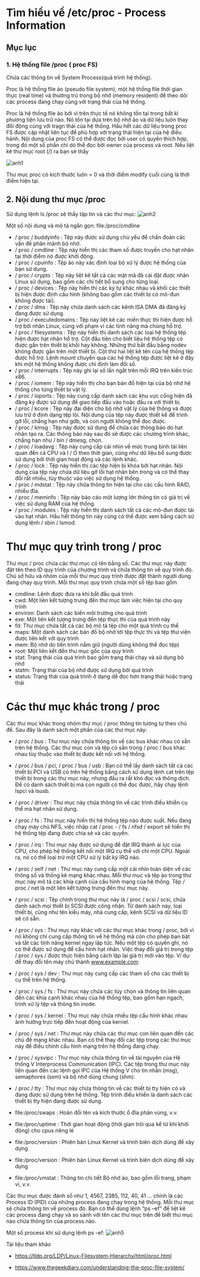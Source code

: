 # Tìm hiểu về /etc/proc - Process Information
## Mục lục
### 1. Hệ thống file /proc ( proc FS)
Chứa các thông tin về System Process(quá trình hệ thống).

Proc là hệ thống file ảo (pseudo file system), một hệ thống file thời gian thực (real time) và thường trú trong bộ nhớ (memory resident) để theo dõi các process đang chạy cùng với trạng thái của hệ thống.

Proc là hệ thống file ảo bởi vì trên thực tế nó không tồn tại trong bất kì phương tiện lưu trữ nào. Nó tồn tại dựa trên bộ nhớ ảo và dữ liệu luôn thay đổi động cùng với trạgn thái của hệ thống. Hầu hết các dữ liệu trong proc FS được cập nhật liên tục để phù hợp với trạng thái hiện tại của hệ điều hành. Nội dung của proc FS có thể được đọc bởi user có quyền thích hợp, trong đó một số phần chỉ dó thể đọc bởi owner của process và root. Nếu liệt kê thư mục root (/) ra bạn sẽ thấy

![anh1](https://image.prntscr.com/image/H1a__RLiTlSoh2mo6gVnpw.png)

Thư mục proc có kích thước luôn = 0 và thời điểm modify cuối cùng là thời điểm hiện tại.

## 2. Nội dung thư mục /proc
Sử dụng lệnh ls /proc sẽ thấy tập tin và các thư mục:
![anh2](https://image.prntscr.com/image/CUkWL19nTCCikv975SnB-w.png)

Một số nội dung và mô tả ngắn gọn:
file:/proc/cmdline 

- / proc / buddyinfo : Tệp này được sử dụng chủ yếu để chẩn đoán các vấn đề phân mảnh bộ nhớ.
- / proc / cmdline : Tệp này hiển thị các tham số được truyền cho hạt nhân tại thời điểm nó được khởi động.
- / proc / cpuinfo : Tệp ảo này xác định loại bộ xử lý được hệ thống của bạn sử dụng.
- / proc / crypto : Tệp này liệt kê tất cả các mật mã đã cài đặt được nhân Linux sử dụng, bao gồm các chi tiết bổ sung cho từng loại.
- / proc / devices : Tệp này hiển thị các ký tự khác nhau và khối các thiết bị hiện được định cấu hình (không bao gồm các thiết bị có mô-đun không được tải).
- / proc / dma : Tệp này chứa danh sách các kênh ISA DMA đã đăng ký đang được sử dụng.
- / proc / executedomains : Tệp này liệt kê các miền thực thi hiện được hỗ trợ bởi nhân Linux, cùng với phạm vi các tính năng mà chúng hỗ trợ.
- / proc / filesystems : Tệp này hiển thị danh sách các loại hệ thống tệp hiện được hạt nhân hỗ trợ. Cột đầu tiên cho biết liệu hệ thống tệp có được gắn trên thiết bị khối hay không. Những thứ bắt đầu bằng nodev không được gắn trên một thiết bị. Cột thứ hai liệt kê tên của hệ thống tệp được hỗ trợ. Lệnh mount chuyển qua các hệ thống tệp được liệt kê ở đây khi một hệ thống không được chỉ định làm đối số.
- / proc / interrupts : Tệp này ghi lại số lần ngắt trên mỗi IRQ trên kiến ​​trúc x86.
- / proc / iomem : Tệp này hiển thị cho bạn bản đồ hiện tại của bộ nhớ hệ thống cho từng thiết bị vật lý.
- / proc / ioports : Tệp này cung cấp danh sách các khu vực cổng hiện đã đăng ký được sử dụng để giao tiếp đầu vào hoặc đầu ra với thiết bị.
- / proc / kcore : Tệp này đại diện cho bộ nhớ vật lý của hệ thống và được lưu trữ ở định dạng tệp lõi. Nội dung của tệp này được thiết kế để trình gỡ lỗi, chẳng hạn như gdb, và con người không thể đọc được.
- / proc / kmsg : Tệp này được sử dụng để chứa các thông báo do hạt nhân tạo ra. Các thông báo này sau đó sẽ được các chương trình khác, chẳng hạn như / bin / dmesg, chọn.
- / proc / loadavg : Tệp này cung cấp cái nhìn về mức trung bình tải liên quan đến cả CPU và I / O theo thời gian, cũng như dữ liệu bổ sung được sử dụng bởi thời gian hoạt động và các lệnh khác.
- / proc / lock : Tệp này hiển thị các tệp hiện bị khóa bởi hạt nhân. Nội dung của tệp này chứa dữ liệu gỡ lỗi hạt nhân bên trong và có thể thay đổi rất nhiều, tùy thuộc vào việc sử dụng hệ thống.
- / proc / mdstat : Tệp này chứa thông tin hiện tại cho các cấu hình RAID, nhiều đĩa.
- / proc / meminfo : Tệp này báo cáo một lượng lớn thông tin có giá trị về việc sử dụng RAM của hệ thống.
- / proc / modules : Tệp này hiển thị danh sách tất cả các mô-đun được tải vào hạt nhân. Hầu hết thông tin này cũng có thể được xem bằng cách sử dụng lệnh / sbin / lsmod.

# Thư mục quy trình trong / proc
Thư mục / proc chứa các thư mục có tên bằng số. Các thư mục này được đặt tên theo ID quy trình của chương trình và chứa thông tin về quy trình đó. Chủ sở hữu và nhóm của mỗi thư mục quy trình được đặt thành người dùng đang chạy quy trình. Mỗi thư mục quy trình chứa một số tệp bao gồm

- cmdline: Lệnh được đưa ra khi bắt đầu quá trình
- cwd: Một liên kết tượng trưng đến thư mục làm việc hiện tại cho quy trình
- environ:  Danh sách các biến môi trường cho quá trình
- exe:  Một liên kết tượng trưng đến tệp thực thi của quá trình này
- fd: Thư mục chứa tất cả các bộ mô tả tệp cho một quá trình cụ thể
- maps:  Một danh sách các bản đồ bộ nhớ tới tệp thực thi và tệp thư viện được liên kết với quy trình
- mem:  Bộ nhớ do tiến trình nắm giữ (người dùng không thể đọc tệp)
- root: Một liên kết đến thư mục gốc của quy trình
- stat:  Trạng thái của quá trình bao gồm trạng thái chạy và sử dụng bộ nhớ
- statm:  Trạng thái của bộ nhớ được sử dụng bởi quá trình
- status: Trạng thái của quá trình ở dạng dễ đọc hơn trạng thái hoặc trạng thái

# Các thư mục khác trong / proc
Các thư mục khác trong nhóm thư mục / proc thông tin tương tự theo chủ đề. Sau đây là danh sách một phần của các thư mục này:

- / proc / bus : Thư mục này chứa thông tin về các bus khác nhau có sẵn trên hệ thống. Các thư mục con và tệp có sẵn trong / proc / bus khác nhau tùy thuộc vào thiết bị được kết nối với hệ thống.
- / proc / bus / pci, / proc / bus / usb : Bạn có thể lấy danh sách tất cả các thiết bị PCI và USB có trên hệ thống bằng cách sử dụng lệnh cat trên tệp thiết bị trong các thư mục này, nhưng đầu ra rất khó đọc và thông dịch. Để có danh sách thiết bị mà con người có thể đọc được, hãy chạy lệnh lspci và lsusb.
- / proc / driver : Thư mục này chứa thông tin về các trình điều khiển cụ thể mà hạt nhân sử dụng.
- / proc / fs : Thư mục này hiển thị hệ thống tệp nào được xuất. Nếu đang chạy máy chủ NFS, việc nhập cat / proc - / fs / nfsd / export sẽ hiển thị hệ thống tệp đang được chia sẻ và các quyền.
- / proc / irq : Thư mục này được sử dụng để đặt IRQ thành ái lực của CPU, cho phép hệ thống kết nối một IRQ cụ thể với chỉ một CPU. Ngoài ra, nó có thể loại trừ một CPU xử lý bất kỳ IRQ nào.
- / proc / self / net : Thư mục này cung cấp một cái nhìn toàn diện về các thông số và thống kê mạng khác nhau. Mỗi thư mục và tệp ảo trong thư mục này mô tả các khía cạnh của cấu hình mạng của hệ thống. Tệp / proc / net là một liên kết tượng trưng đến thư mục này.
- / proc / scsi : Tệp chính trong thư mục này là / proc / scsi / scsi, chứa danh sách mọi thiết bị SCSI được công nhận. Từ danh sách này, loại thiết bị, cũng như tên kiểu máy, nhà cung cấp, kênh SCSI và dữ liệu ID sẽ có sẵn.
- / proc / sys : Thư mục này khác với các thư mục khác trong / proc, bởi vì nó không chỉ cung cấp thông tin về hệ thống mà còn cho phép bạn bật và tắt các tính năng kernel ngay lập tức. Nếu một tệp có quyền ghi, nó có thể được sử dụng để cấu hình hạt nhân. Việc thay đổi giá trị trong tệp / proc / sys / được thực hiện bằng cách lặp lại giá trị mới vào tệp. Ví dụ: để thay đổi tên máy chủ thành www.example.com:

- / proc / sys / dev : Thư mục này cung cấp các tham số cho các thiết bị cụ thể trên hệ thống.
- / proc / sys / fs : Thư mục này chứa các tùy chọn và thông tin liên quan đến các khía cạnh khác nhau của hệ thống tệp, bao gồm hạn ngạch, trình xử lý tệp và thông tin inode.
- / proc / sys / kernel : Thư mục này chứa nhiều tệp cấu hình khác nhau ảnh hưởng trực tiếp đến hoạt động của kernel.
- / proc / sys / net : Thư mục này chứa các thư mục con liên quan đến các chủ đề mạng khác nhau. Bạn có thể thay đổi các tệp trong các thư mục này để điều chỉnh cấu hình mạng trên hệ thống đang chạy.
- / proc / sysvipc : Thư mục này chứa thông tin về tài nguyên của Hệ thống V Interprocess Communication (IPC). Các tệp trong thư mục này liên quan đến các lệnh gọi IPC của Hệ thống V cho tin nhắn (msg), semaphores (sem) và bộ nhớ dùng chung (shm).
- / proc / tty : Thư mục này chứa thông tin về các thiết bị tty hiện có và đang được sử dụng trên hệ thống. Tệp trình điều khiển là danh sách các thiết bị tty hiện đang được sử dụng.
- file:/proc/swaps : Hoán đổi tên và kích thước ổ đĩa phân vùng, v.v.
- file:/proc/uptime : Thời gian hoạt động (thời gian trôi qua kể từ khi khởi động) cho cpus riêng lẻ
- file:/proc/version : Phiên bản Linux Kernel và trình biên dịch dùng để xây dựng
- file:/proc/version : Phiên bản Linux Kernel và trình biên dịch dùng để xây dựng
- file:/proc/vmstat : Thông tin chi tiết Bộ nhớ ảo, bao gồm lỗi trang, phạm vi, v.v.

Các thư mục được đánh số như 1, 4567, 2385, 112, 40, 41 … chính là các Process ID (PID) của những process đang chạy trong hệ thống. Mỗi thư mục sẽ chứa thông tin về process đó. Bạn có thể dùng lệnh “ps –ef” để liệt kê các process đang chạy và so sánh với tên các thư mục trên để biết thư mục nào chứa thông tin của process nào.

Một số process khi sử dụng lệnh ps -ef:
![anh5](https://image.prntscr.com/image/SYSDmLgcSFeYm9LLhZThNQ.png)

Tài liệu tham khảo 
- https://tldp.org/LDP/Linux-Filesystem-Hierarchy/html/proc.html

- https://www.thegeekdiary.com/understanding-the-proc-file-system/